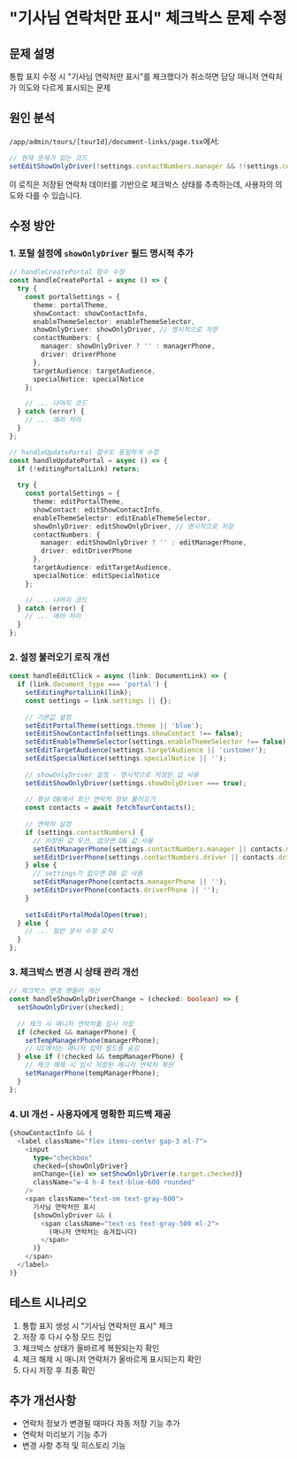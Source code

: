 # "기사님 연락처만 표시" 체크박스 문제 수정

## 문제 설명
통합 표지 수정 시 "기사님 연락처만 표시"를 체크했다가 취소하면 담당 매니저 연락처가 의도와 다르게 표시되는 문제

## 원인 분석
`/app/admin/tours/[tourId]/document-links/page.tsx`에서:
```javascript
// 현재 문제가 있는 코드
setEditShowOnlyDriver(!settings.contactNumbers.manager && !!settings.contactNumbers.driver);
```
이 로직은 저장된 연락처 데이터를 기반으로 체크박스 상태를 추측하는데, 사용자의 의도와 다를 수 있습니다.

## 수정 방안

### 1. 포털 설정에 `showOnlyDriver` 필드 명시적 추가

```typescript
// handleCreatePortal 함수 수정
const handleCreatePortal = async () => {
  try {
    const portalSettings = {
      theme: portalTheme,
      showContact: showContactInfo,
      enableThemeSelector: enableThemeSelector,
      showOnlyDriver: showOnlyDriver, // 명시적으로 저장
      contactNumbers: {
        manager: showOnlyDriver ? '' : managerPhone,
        driver: driverPhone
      },
      targetAudience: targetAudience,
      specialNotice: specialNotice
    };

    // ... 나머지 코드
  } catch (error) {
    // ... 에러 처리
  }
};

// handleUpdatePortal 함수도 동일하게 수정
const handleUpdatePortal = async () => {
  if (!editingPortalLink) return;
  
  try {
    const portalSettings = {
      theme: editPortalTheme,
      showContact: editShowContactInfo,
      enableThemeSelector: editEnableThemeSelector,
      showOnlyDriver: editShowOnlyDriver, // 명시적으로 저장
      contactNumbers: {
        manager: editShowOnlyDriver ? '' : editManagerPhone,
        driver: editDriverPhone
      },
      targetAudience: editTargetAudience,
      specialNotice: editSpecialNotice
    };

    // ... 나머지 코드
  } catch (error) {
    // ... 에러 처리
  }
};
```

### 2. 설정 불러오기 로직 개선

```typescript
const handleEditClick = async (link: DocumentLink) => {
  if (link.document_type === 'portal') {
    setEditingPortalLink(link);
    const settings = link.settings || {};
    
    // 기본값 설정
    setEditPortalTheme(settings.theme || 'blue');
    setEditShowContactInfo(settings.showContact !== false);
    setEditEnableThemeSelector(settings.enableThemeSelector !== false);
    setEditTargetAudience(settings.targetAudience || 'customer');
    setEditSpecialNotice(settings.specialNotice || '');
    
    // showOnlyDriver 설정 - 명시적으로 저장된 값 사용
    setEditShowOnlyDriver(settings.showOnlyDriver === true);
    
    // 항상 DB에서 최신 연락처 정보 불러오기
    const contacts = await fetchTourContacts();
    
    // 연락처 설정
    if (settings.contactNumbers) {
      // 저장된 값 우선, 없으면 DB 값 사용
      setEditManagerPhone(settings.contactNumbers.manager || contacts.managerPhone || '');
      setEditDriverPhone(settings.contactNumbers.driver || contacts.driverPhone || '');
    } else {
      // settings가 없으면 DB 값 사용
      setEditManagerPhone(contacts.managerPhone || '');
      setEditDriverPhone(contacts.driverPhone || '');
    }
    
    setIsEditPortalModalOpen(true);
  } else {
    // ... 일반 문서 수정 로직
  }
};
```

### 3. 체크박스 변경 시 상태 관리 개선

```typescript
// 체크박스 변경 핸들러 개선
const handleShowOnlyDriverChange = (checked: boolean) => {
  setShowOnlyDriver(checked);
  
  // 체크 시 매니저 연락처를 임시 저장
  if (checked && managerPhone) {
    setTempManagerPhone(managerPhone);
    // UI에서는 매니저 입력 필드를 숨김
  } else if (!checked && tempManagerPhone) {
    // 체크 해제 시 임시 저장된 매니저 연락처 복원
    setManagerPhone(tempManagerPhone);
  }
};
```

### 4. UI 개선 - 사용자에게 명확한 피드백 제공

```typescript
{showContactInfo && (
  <label className="flex items-center gap-3 ml-7">
    <input
      type="checkbox"
      checked={showOnlyDriver}
      onChange={(e) => setShowOnlyDriver(e.target.checked)}
      className="w-4 h-4 text-blue-600 rounded"
    />
    <span className="text-sm text-gray-600">
      기사님 연락처만 표시
      {showOnlyDriver && (
        <span className="text-xs text-gray-500 ml-2">
          (매니저 연락처는 숨겨집니다)
        </span>
      )}
    </span>
  </label>
)}
```

## 테스트 시나리오
1. 통합 표지 생성 시 "기사님 연락처만 표시" 체크
2. 저장 후 다시 수정 모드 진입
3. 체크박스 상태가 올바르게 복원되는지 확인
4. 체크 해제 시 매니저 연락처가 올바르게 표시되는지 확인
5. 다시 저장 후 최종 확인

## 추가 개선사항
- 연락처 정보가 변경될 때마다 자동 저장 기능 추가
- 연락처 미리보기 기능 추가
- 변경 사항 추적 및 히스토리 기능
